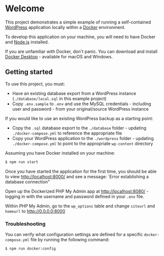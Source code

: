 # Welcome

This project demonstrates a simple example of running a self-contained [WordPress](https://wordpress.org/) application locally within a [Docker](https://www.docker.com/) environment.

To develop this application on your machine, you will need to have Docker and [Node.js](https://nodejs.org/en/) installed.

If you are unfamiliar with Docker, don't panic. You can download and install [Docker Desktop](https://www.docker.com/products/docker-desktop) - available for macOS and Windows.

## Getting started

To use this project, you must:

- Have an existing database export from a WordPress instance (`./database/local.sql` in this example project)
- Copy `.env.sample` to `.env` and use the MySQL credentials - including user and password - from your original/source WordPress instance

If you would like to use an existing WordPress backup as a starting point:

- Copy the `.sql` database export to the `./database` folder - updating `./docker-compose.yml` to reference the appropriate file
- Copy your WordPress application to the `./wordpress` folder - updating `./docker-compose.yml` to point to the appropriate `wp-content` directory

Assuming you have Docker installed on your machine:

```sh
$ npm run start
```

Once you have started the application for the first time, you should be able to view [http://localhost:8000/](http://localhost:8000/) and see a message: `Error establishing a database connection"

Open up the Dockerized PHP My Admin app at [http://localhost:8080/](http://localhost:8080/) - logging in with the username and password defined in your `.env` file.

Within PHP My Admin, go to the `wp_options` table and change `siteurl` and `homeurl` to http://0.0.0.0:8000

### Troubleshooting

You can verify what configuration settings are defined for a specific `docker-compose.yml` file by running the following command:

```sh
$ npm run docker:config
```
